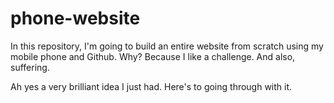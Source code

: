 # phone-website
In this repository, I'm going to build an entire website from scratch using my mobile phone and Github. Why? Because I like a challenge. And also, suffering.

Ah yes a very brilliant idea I just had. Here's to going through with it.
